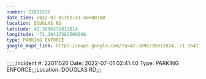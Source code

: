 ```yaml
---
number: 22011526
date_time: 2022-07-01T02:41:40+00:00
location: DOUGLAS RD
latitude: 42.3896235812814
longitude: -71.16417382509646
type: PARKING ENFORCE
google_maps_link: https://maps.google.com/?q=42.3896235812814,-71.16417382509646
---
```


;;;;;;Incident #: 22011526  Date: 2022-07-01 02:41:40   Type: PARKING ENFORCE;;;Location: DOUGLAS RD;;;
